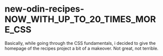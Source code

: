# new-odin-recipes-NOW_WITH_UP_TO_20_TIMES_MORE_CSS

Basically, while going through the CSS fundamentals, i decided to give the homepage of the recipes project a bit of a makeover.
Not great, not terrible.
